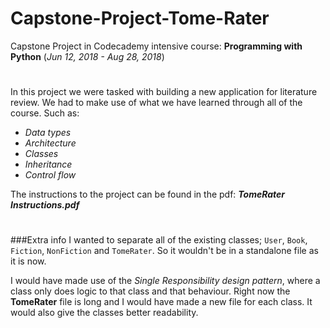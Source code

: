 # Capstone-Project-Tome-Rater
Capstone Project in Codecademy intensive course: **Programming with Python** (_Jun 12, 2018 - Aug 28, 2018_)
#

In this project we were tasked with building a new application for literature review. 
We had to make use of what we have learned through all of the course. 
Such as:
- _Data types_
- _Architecture_
- _Classes_ 
- _Inheritance_
- _Control flow_

The instructions to the project can be found in the pdf: **_TomeRater Instructions.pdf_** 
#
###Extra info
I wanted to separate all of the existing classes; `User`, `Book`, `Fiction`, `NonFiction` and `TomeRater`.
So it wouldn't be in a standalone file as it is now.

I would have made use of the _Single Responsibility design pattern_, where a class only does logic to that class and that behaviour. 
Right now the **TomeRater** file is long and I would have made a new file for each class. It would also give the classes better readability. 